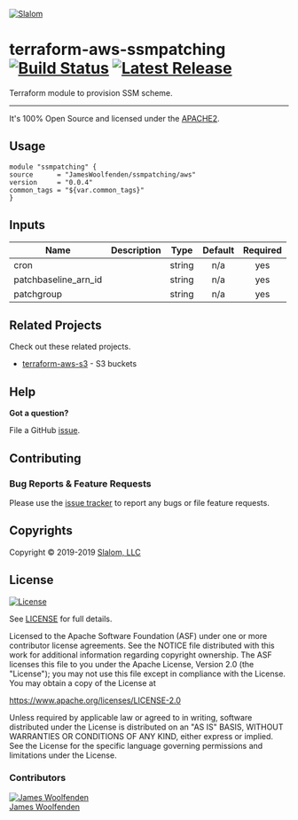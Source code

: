 
[![Slalom][logo]](https://slalom.com)

# terraform-aws-ssmpatching [![Build Status](https://travis-ci.com/JamesWoolfenden/terraform-aws-ssmpatching.svg?branch=master)](https://travis-ci.com/JamesWoolfenden/terraform-aws-ssmpatching) [![Latest Release](https://img.shields.io/github/release/JamesWoolfenden/terraform-aws-ssmpatching.svg)](https://github.com/JamesWoolfenden/terraform-aws-ssmpatching/releases/latest)

Terraform module to provision SSM scheme.

---

It's 100% Open Source and licensed under the [APACHE2](LICENSE).

## Usage

  ```hcl
  module "ssmpatching" {
  source      = "JamesWoolfenden/ssmpatching/aws"
  version     = "0.0.4"
  common_tags = "${var.common_tags}"
  }
  ```

<!-- BEGINNING OF PRE-COMMIT-TERRAFORM DOCS HOOK -->
## Inputs

| Name | Description | Type | Default | Required |
|------|-------------|:----:|:-----:|:-----:|
| cron |  | string | n/a | yes |
| patchbaseline\_arn\_id |  | string | n/a | yes |
| patchgroup |  | string | n/a | yes |

<!-- END OF PRE-COMMIT-TERRAFORM DOCS HOOK -->
## Related Projects

Check out these related projects.

- [terraform-aws-s3](https://github.com/jameswoolfenden/terraform-aws-s3) - S3 buckets

## Help

**Got a question?**

File a GitHub [issue](https://github.com/JamesWoolfenden/terraform-aws-ssmpatching/issues).

## Contributing

### Bug Reports & Feature Requests

Please use the [issue tracker](https://github.com/JamesWoolfenden/terraform-aws-ssmpatching/issues) to report any bugs or file feature requests.

## Copyrights

Copyright © 2019-2019 [Slalom, LLC](https://slalom.com)

## License

[![License](https://img.shields.io/badge/License-Apache%202.0-blue.svg)](https://opensource.org/licenses/Apache-2.0)

See [LICENSE](LICENSE) for full details.

Licensed to the Apache Software Foundation (ASF) under one
or more contributor license agreements.  See the NOTICE file
distributed with this work for additional information
regarding copyright ownership.  The ASF licenses this file
to you under the Apache License, Version 2.0 (the
"License"); you may not use this file except in compliance
with the License.  You may obtain a copy of the License at

<https://www.apache.org/licenses/LICENSE-2.0>

Unless required by applicable law or agreed to in writing,
software distributed under the License is distributed on an
"AS IS" BASIS, WITHOUT WARRANTIES OR CONDITIONS OF ANY
KIND, either express or implied.  See the License for the
specific language governing permissions and limitations
under the License.

### Contributors

  [![James Woolfenden][jameswoolfenden_avatar]][jameswoolfenden_homepage]<br/>[James Woolfenden][jameswoolfenden_homepage]

  [jameswoolfenden_homepage]: https://github.com/jameswoolfenden
  [jameswoolfenden_avatar]: https://github.com/jameswoolfenden.png?size=150

[logo]: https://gist.githubusercontent.com/JamesWoolfenden/5c457434351e9fe732ca22b78fdd7d5e/raw/15933294ae2b00f5dba6557d2be88f4b4da21201/slalom-logo.png
[website]: https://slalom.com
[github]: https://github.com/jameswoolfenden
[linkedin]: https://www.linkedin.com/company/slalom-consulting/
[twitter]: https://twitter.com/Slalom

[share_twitter]: https://twitter.com/intent/tweet/?text=terraform-aws-ssmpatching&url=https://github.com/JamesWoolfenden/terraform-aws-ssmpatching
[share_linkedin]: https://www.linkedin.com/shareArticle?mini=true&title=terraform-aws-ssmpatching&url=https://github.com/JamesWoolfenden/terraform-aws-ssmpatching
[share_reddit]: https://reddit.com/submit/?url=https://github.com/JamesWoolfenden/terraform-aws-ssmpatching
[share_facebook]: https://facebook.com/sharer/sharer.php?u=https://github.com/JamesWoolfenden/terraform-aws-ssmpatching
[share_email]: mailto:?subject=terraform-aws-ssmpatching&body=https://github.com/JamesWoolfenden/terraform-aws-ssmpatching
